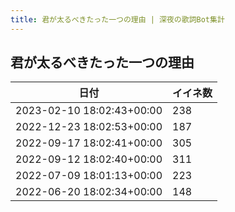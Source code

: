 ```yaml
---
title: 君が太るべきたった一つの理由 | 深夜の歌詞Bot集計
---
```

## 君が太るべきたった一つの理由

|日付|イイネ数|
|-|-|
|2023-02-10 18:02:43+00:00|238|
|2022-12-23 18:02:53+00:00|187|
|2022-09-17 18:02:41+00:00|305|
|2022-09-12 18:02:40+00:00|311|
|2022-07-09 18:01:13+00:00|223|
|2022-06-20 18:02:34+00:00|148|
